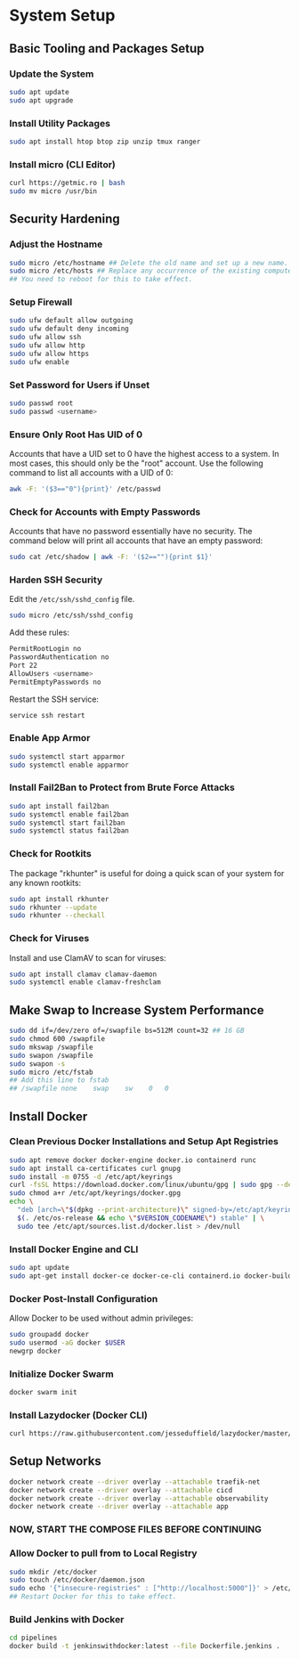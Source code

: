 # System Setup

## Basic Tooling and Packages Setup

### Update the System

```bash
sudo apt update
sudo apt upgrade
```

### Install Utility Packages

```bash
sudo apt install htop btop zip unzip tmux ranger
```

### Install micro (CLI Editor)

```bash
curl https://getmic.ro | bash
sudo mv micro /usr/bin
```

## Security Hardening

### Adjust the Hostname

```bash
sudo micro /etc/hostname ## Delete the old name and set up a new name.
sudo micro /etc/hosts ## Replace any occurrence of the existing computer name with your new one.
## You need to reboot for this to take effect.
```

### Setup Firewall

```bash
sudo ufw default allow outgoing
sudo ufw default deny incoming
sudo ufw allow ssh
sudo ufw allow http
sudo ufw allow https
sudo ufw enable
```

### Set Password for Users if Unset

```bash
sudo passwd root
sudo passwd <username>
```

### Ensure Only Root Has UID of 0

Accounts that have a UID set to 0 have the highest access to a system. In most cases, this should only be the "root" account. Use the following command to list all accounts with a UID of 0:

```bash
awk -F: '($3=="0"){print}' /etc/passwd
```

### Check for Accounts with Empty Passwords

Accounts that have no password essentially have no security. The command below will print all accounts that have an empty password:

```bash
sudo cat /etc/shadow | awk -F: '($2==""){print $1}'
```

### Harden SSH Security

Edit the `/etc/ssh/sshd_config` file.

```bash
sudo micro /etc/ssh/sshd_config
```

Add these rules:

```bash
PermitRootLogin no
PasswordAuthentication no
Port 22
AllowUsers <username>
PermitEmptyPasswords no
```

Restart the SSH service:

```bash
service ssh restart
```

### Enable App Armor

```bash
sudo systemctl start apparmor
sudo systemctl enable apparmor
```

### Install Fail2Ban to Protect from Brute Force Attacks

```bash
sudo apt install fail2ban
sudo systemctl enable fail2ban
sudo systemctl start fail2ban
sudo systemctl status fail2ban
```

### Check for Rootkits

The package "rkhunter" is useful for doing a quick scan of your system for any known rootkits:

```bash
sudo apt install rkhunter
sudo rkhunter --update
sudo rkhunter --checkall
```

### Check for Viruses

Install and use ClamAV to scan for viruses:

```bash
sudo apt install clamav clamav-daemon
sudo systemctl enable clamav-freshclam
```

## Make Swap to Increase System Performance

```bash
sudo dd if=/dev/zero of=/swapfile bs=512M count=32 ## 16 GB
sudo chmod 600 /swapfile
sudo mkswap /swapfile
sudo swapon /swapfile
sudo swapon -s
sudo micro /etc/fstab
## Add this line to fstab
## /swapfile none    swap    sw    0   0     
```

## Install Docker

### Clean Previous Docker Installations and Setup Apt Registries

```bash
sudo apt remove docker docker-engine docker.io containerd runc
sudo apt install ca-certificates curl gnupg
sudo install -m 0755 -d /etc/apt/keyrings
curl -fsSL https://download.docker.com/linux/ubuntu/gpg | sudo gpg --dearmor -o /etc/apt/keyrings/docker.gpg
sudo chmod a+r /etc/apt/keyrings/docker.gpg
echo \
  "deb [arch=\"$(dpkg --print-architecture)\" signed-by=/etc/apt/keyrings/docker.gpg] https://download.docker.com/linux/ubuntu \
  $(. /etc/os-release && echo \"$VERSION_CODENAME\") stable" | \
  sudo tee /etc/apt/sources.list.d/docker.list > /dev/null
```

### Install Docker Engine and CLI

```bash
sudo apt update
sudo apt-get install docker-ce docker-ce-cli containerd.io docker-buildx-plugin docker-compose-plugin
```

### Docker Post-Install Configuration

Allow Docker to be used without admin privileges:

```bash
sudo groupadd docker
sudo usermod -aG docker $USER
newgrp docker
```

### Initialize Docker Swarm

```bash
docker swarm init
```

### Install Lazydocker (Docker CLI)

```bash
curl https://raw.githubusercontent.com/jesseduffield/lazydocker/master/scripts/install_update_linux.sh | bash
```

## Setup Networks

```bash
docker network create --driver overlay --attachable traefik-net
docker network create --driver overlay --attachable cicd
docker network create --driver overlay --attachable observability
docker network create --driver overlay --attachable app
```

### NOW, START THE COMPOSE FILES BEFORE CONTINUING

### Allow Docker to pull from to Local Registry

```bash
sudo mkdir /etc/docker
sudo touch /etc/docker/daemon.json
sudo echo '{"insecure-registries" : ["http://localhost:5000"]}' > /etc/docker/daemon.json
## Restart Docker for this to take effect.
```

### Build Jenkins with Docker

```bash
cd pipelines
docker build -t jenkinswithdocker:latest --file Dockerfile.jenkins .
```
